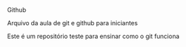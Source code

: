 Github

Arquivo da aula de git e github para iniciantes

Este é um repositório teste para ensinar como o git funciona
